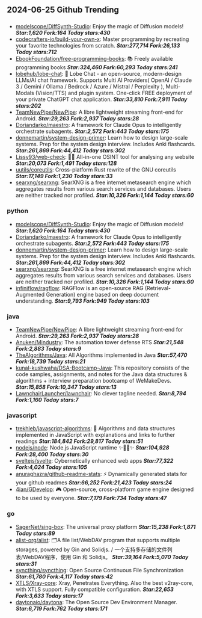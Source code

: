 ## 2024-06-25 Github Trending

### 
* [modelscope/DiffSynth-Studio](https://github.com/modelscope/DiffSynth-Studio): Enjoy the magic of Diffusion models! ***Star:1,620 Fork:164 Today stars:430***
* [codecrafters-io/build-your-own-x](https://github.com/codecrafters-io/build-your-own-x): Master programming by recreating your favorite technologies from scratch. ***Star:277,714 Fork:26,133 Today stars:712***
* [EbookFoundation/free-programming-books](https://github.com/EbookFoundation/free-programming-books): 📚 Freely available programming books ***Star:324,460 Fork:60,293 Today stars:241***
* [lobehub/lobe-chat](https://github.com/lobehub/lobe-chat): 🤯 Lobe Chat - an open-source, modern-design LLMs/AI chat framework. Supports Multi AI Providers( OpenAI / Claude 3 / Gemini / Ollama / Bedrock / Azure / Mistral / Perplexity ), Multi-Modals (Vision/TTS) and plugin system. One-click FREE deployment of your private ChatGPT chat application. ***Star:33,810 Fork:7,911 Today stars:202***
* [TeamNewPipe/NewPipe](https://github.com/TeamNewPipe/NewPipe): A libre lightweight streaming front-end for Android. ***Star:29,263 Fork:2,937 Today stars:28***
* [Doriandarko/maestro](https://github.com/Doriandarko/maestro): A framework for Claude Opus to intelligently orchestrate subagents. ***Star:2,572 Fork:443 Today stars:175***
* [donnemartin/system-design-primer](https://github.com/donnemartin/system-design-primer): Learn how to design large-scale systems. Prep for the system design interview. Includes Anki flashcards. ***Star:261,869 Fork:44,412 Today stars:302***
* [Lissy93/web-check](https://github.com/Lissy93/web-check): 🕵️‍♂️ All-in-one OSINT tool for analysing any website ***Star:20,073 Fork:1,491 Today stars:128***
* [uutils/coreutils](https://github.com/uutils/coreutils): Cross-platform Rust rewrite of the GNU coreutils ***Star:17,149 Fork:1,230 Today stars:33***
* [searxng/searxng](https://github.com/searxng/searxng): SearXNG is a free internet metasearch engine which aggregates results from various search services and databases. Users are neither tracked nor profiled. ***Star:10,326 Fork:1,144 Today stars:60***

### python
* [modelscope/DiffSynth-Studio](https://github.com/modelscope/DiffSynth-Studio): Enjoy the magic of Diffusion models! ***Star:1,620 Fork:164 Today stars:430***
* [Doriandarko/maestro](https://github.com/Doriandarko/maestro): A framework for Claude Opus to intelligently orchestrate subagents. ***Star:2,572 Fork:443 Today stars:175***
* [donnemartin/system-design-primer](https://github.com/donnemartin/system-design-primer): Learn how to design large-scale systems. Prep for the system design interview. Includes Anki flashcards. ***Star:261,869 Fork:44,412 Today stars:302***
* [searxng/searxng](https://github.com/searxng/searxng): SearXNG is a free internet metasearch engine which aggregates results from various search services and databases. Users are neither tracked nor profiled. ***Star:10,326 Fork:1,144 Today stars:60***
* [infiniflow/ragflow](https://github.com/infiniflow/ragflow): RAGFlow is an open-source RAG (Retrieval-Augmented Generation) engine based on deep document understanding. ***Star:9,793 Fork:949 Today stars:103***

### java
* [TeamNewPipe/NewPipe](https://github.com/TeamNewPipe/NewPipe): A libre lightweight streaming front-end for Android. ***Star:29,263 Fork:2,937 Today stars:28***
* [Anuken/Mindustry](https://github.com/Anuken/Mindustry): The automation tower defense RTS ***Star:21,548 Fork:2,883 Today stars:9***
* [TheAlgorithms/Java](https://github.com/TheAlgorithms/Java): All Algorithms implemented in Java ***Star:57,470 Fork:18,739 Today stars:21***
* [kunal-kushwaha/DSA-Bootcamp-Java](https://github.com/kunal-kushwaha/DSA-Bootcamp-Java): This repository consists of the code samples, assignments, and notes for the Java data structures & algorithms + interview preparation bootcamp of WeMakeDevs. ***Star:15,858 Fork:10,347 Today stars:13***
* [LawnchairLauncher/lawnchair](https://github.com/LawnchairLauncher/lawnchair): No clever tagline needed. ***Star:8,794 Fork:1,160 Today stars:7***

### javascript
* [trekhleb/javascript-algorithms](https://github.com/trekhleb/javascript-algorithms): 📝 Algorithms and data structures implemented in JavaScript with explanations and links to further readings ***Star:184,842 Fork:29,817 Today stars:51***
* [nodejs/node](https://github.com/nodejs/node): Node.js JavaScript runtime ✨🐢🚀✨ ***Star:104,928 Fork:28,400 Today stars:30***
* [sveltejs/svelte](https://github.com/sveltejs/svelte): Cybernetically enhanced web apps ***Star:77,322 Fork:4,024 Today stars:105***
* [anuraghazra/github-readme-stats](https://github.com/anuraghazra/github-readme-stats): ⚡ Dynamically generated stats for your github readmes ***Star:66,252 Fork:21,423 Today stars:24***
* [4ian/GDevelop](https://github.com/4ian/GDevelop): 🎮 Open-source, cross-platform game engine designed to be used by everyone. ***Star:7,179 Fork:734 Today stars:47***

### go
* [SagerNet/sing-box](https://github.com/SagerNet/sing-box): The universal proxy platform ***Star:15,238 Fork:1,871 Today stars:89***
* [alist-org/alist](https://github.com/alist-org/alist): 🗂️A file list/WebDAV program that supports multiple storages, powered by Gin and Solidjs. / 一个支持多存储的文件列表/WebDAV程序，使用 Gin 和 Solidjs。 ***Star:39,164 Fork:5,070 Today stars:31***
* [syncthing/syncthing](https://github.com/syncthing/syncthing): Open Source Continuous File Synchronization ***Star:61,780 Fork:4,117 Today stars:42***
* [XTLS/Xray-core](https://github.com/XTLS/Xray-core): Xray, Penetrates Everything. Also the best v2ray-core, with XTLS support. Fully compatible configuration. ***Star:22,653 Fork:3,633 Today stars:17***
* [daytonaio/daytona](https://github.com/daytonaio/daytona): The Open Source Dev Environment Manager. ***Star:6,719 Fork:762 Today stars:171***
